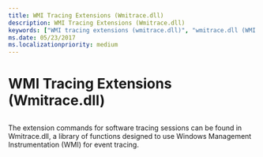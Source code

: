 ```yaml
---
title: WMI Tracing Extensions (Wmitrace.dll)
description: WMI Tracing Extensions (Wmitrace.dll)
keywords: ["WMI tracing extensions (wmitrace.dll)", "wmitrace.dll (WMI tracing extensions)", "extensions, WMI tracing"]
ms.date: 05/23/2017
ms.localizationpriority: medium
---
```


# WMI Tracing Extensions (Wmitrace.dll)


## <span id="ddk_wmi_tracing_extensions_wmitrace_dll__dbg"></span><span id="DDK_WMI_TRACING_EXTENSIONS_WMITRACE_DLL__DBG"></span>


The extension commands for software tracing sessions can be found in Wmitrace.dll, a library of functions designed to use Windows Management Instrumentation (WMI) for event tracing.

 

 





